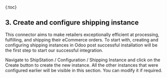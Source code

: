{:toc}

## 3. Create and configure shipping instance
This connector aims to make retailers exceptionally efficient at processing, fulfilling, and shipping their eCommerce orders. To start with, creating and configuring shipping instances in Odoo post successful installation will be the first step to start our successful integration. 

Navigate to ShipStation / Configuration / Shipping Instance and click on the Create button to create the new instance. All the other instances that were configured earlier will be visible in this section. You can modify it if required.
